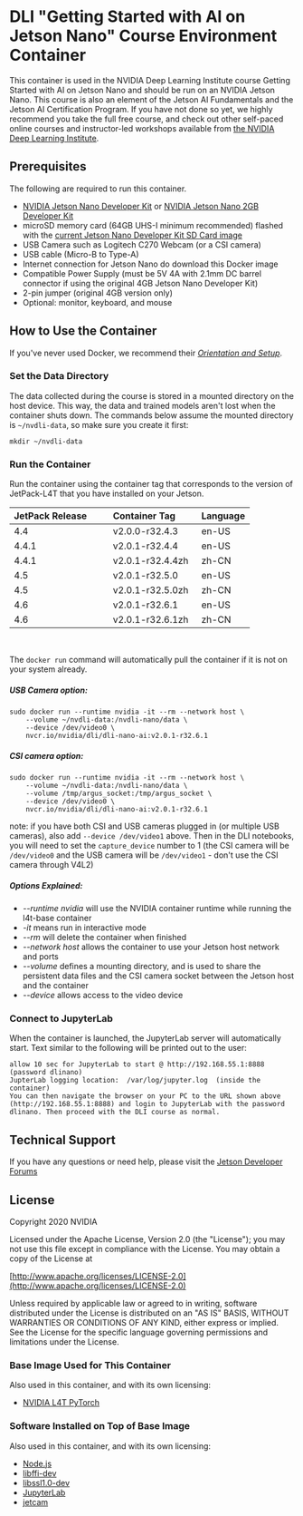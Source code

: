 # DLI "Getting Started with AI on Jetson Nano" Course Environment Container

This container is used in the NVIDIA Deep Learning Institute course Getting Started with AI on Jetson Nano and should be run on an NVIDIA Jetson Nano.  This course is also an element of the Jetson AI Fundamentals and the Jetson AI Certification Program. If you have not done so yet, we highly recommend you take the full free course, and check out other self-paced online courses and instructor-led workshops available from [the NVIDIA Deep Learning Institute](https://www.nvidia.com/en-us/deep-learning-ai/education/).

## Prerequisites

The following are required to run this container.

* [NVIDIA Jetson Nano Developer Kit](https://developer.nvidia.com/embedded/jetson-nano-developer-kit) or [NVIDIA Jetson Nano 2GB Developer Kit](https://developer.nvidia.com/embedded/jetson-nano-2gb-developer-kit)
* microSD memory card (64GB UHS-I minimum recommended) flashed with the [current Jetson Nano Developer Kit SD Card image](https://developer.nvidia.com/embedded/jetpack#install)
* USB Camera such as Logitech C270 Webcam (or a CSI camera)
* USB cable (Micro-B to Type-A)
* Internet connection for Jetson Nano do download this Docker image
* Compatible Power Supply (must be 5V 4A with 2.1mm DC barrel connector if using the original 4GB Jetson Nano Developer Kit)
* 2-pin jumper (original 4GB version only)
* Optional: monitor, keyboard, and mouse

## How to Use the Container
If you've never used Docker, we recommend their _[Orientation and Setup](https://docs.docker.com/get-started/)_.

### Set the Data Directory
The data collected during the course is stored in a mounted directory on the host device. This way, the data and trained models aren't lost when the container shuts down. The commands below assume the mounted directory is `~/nvdli-data`, so make sure you create it first:

```shell
mkdir ~/nvdli-data
```

### Run the Container
Run the container using the container tag that corresponds to the version of JetPack-L4T that you have installed on your Jetson. 

| JetPack Release &nbsp;&nbsp;&nbsp;&nbsp;&nbsp;&nbsp; | Container Tag &nbsp;&nbsp;&nbsp;&nbsp;&nbsp;&nbsp; | Language
|-|-| - 
| 4.4 | v2.0.0-r32.4.3 | en-US
| 4.4.1 | v2.0.1-r32.4.4 | en-US
| 4.4.1 | v2.0.1-r32.4.4zh | zh-CN
| 4.5 | v2.0.1-r32.5.0 | en-US
| 4.5 | v2.0.1-r32.5.0zh | zh-CN
| 4.6 | v2.0.1-r32.6.1 | en-US
| 4.6 | v2.0.1-r32.6.1zh | zh-CN
<br>

The `docker run`  command will automatically pull the container if it is not on your system already.

##### USB Camera option:

```
sudo docker run --runtime nvidia -it --rm --network host \
    --volume ~/nvdli-data:/nvdli-nano/data \
    --device /dev/video0 \ 
    nvcr.io/nvidia/dli/dli-nano-ai:v2.0.1-r32.6.1
```

##### CSI camera option:

```
sudo docker run --runtime nvidia -it --rm --network host \
    --volume ~/nvdli-data:/nvdli-nano/data \
    --volume /tmp/argus_socket:/tmp/argus_socket \
    --device /dev/video0 \ 
    nvcr.io/nvidia/dli/dli-nano-ai:v2.0.1-r32.6.1
```

note: if you have both CSI and USB cameras plugged in (or multiple USB cameras), also add `--device /dev/video1` above. Then in the DLI notebooks, you will need to set the `capture_device` number to 1 (the CSI camera will be `/dev/video0` and the USB camera will be `/dev/video1` - don't use the CSI camera through V4L2)

##### Options Explained:
* *--runtime nvidia* will use the NVIDIA container runtime while running the l4t-base container
* *-it* means run in interactive mode
* *--rm* will delete the container when finished
* *--network host* allows the container to use your Jetson host network and ports
* *--volume* defines a mounting directory, and is used to share the persistent data files and the CSI camera socket between the Jetson host and the container
* *--device* allows access to the video device


### Connect to JupyterLab
When the container is launched, the JupyterLab server will automatically start. Text similar to the following will be printed out to the user:

```
allow 10 sec for JupyterLab to start @ http://192.168.55.1:8888 (password dlinano)
JupterLab logging location:  /var/log/jupyter.log  (inside the container)
You can then navigate the browser on your PC to the URL shown above (http://192.168.55.1:8888) and login to JupyterLab with the password dlinano. Then proceed with the DLI course as normal.
```

## Technical Support

If you have any questions or need help, please visit the [Jetson Developer Forums](https://forums.developer.nvidia.com/c/agx-autonomous-machines/jetson-embedded-systems/70)

## License

Copyright 2020 NVIDIA

Licensed under the Apache License, Version 2.0 (the "License");
you may not use this file except in compliance with the License.
You may obtain a copy of the License at

[http://www.apache.org/licenses/LICENSE-2.0](http://www.apache.org/licenses/LICENSE-2.0)

Unless required by applicable law or agreed to in writing, software
distributed under the License is distributed on an "AS IS" BASIS,
WITHOUT WARRANTIES OR CONDITIONS OF ANY KIND, either express or implied.
See the License for the specific language governing permissions and
limitations under the License.

### Base Image Used for This Container

Also used in this container, and with its own licensing:

* [NVIDIA L4T PyTorch](https://ngc.nvidia.com/catalog/containers/nvidia:l4t-pytorch)

### Software Installed on Top of Base Image

Also used in this container, and with its own licensing:

* [Node.js](https://nodejs.org/en/)
* [libffi-dev](https://packages.debian.org/jessie/libffi-dev)
* [libssl1.0-dev](https://packages.debian.org/stretch/libssl1.0-dev)
* [JupyterLab](https://jupyterlab.readthedocs.io/en/stable/)
* [jetcam](https://github.com/NVIDIA-AI-IOT/jetcam)